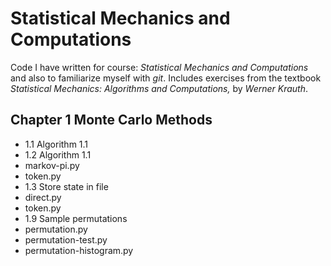 # Statistical Mechanics and Computations
Code I have written for course: *Statistical Mechanics and Computations*
 and also to familiarize myself with _git_. Includes exercises from the textbook
*Statistical Mechanics: Algorithms and Computations,* by *Werner Krauth*.

## Chapter 1 Monte Carlo Methods

* 1.1 Algorithm 1.1
* 1.2 Algorithm 1.1
 * markov-pi.py
 * token.py
* 1.3 Store state in file
 * direct.py
 * token.py
* 1.9 Sample permutations
 *  permutation.py
 * permutation-test.py
 * permutation-histogram.py
          


